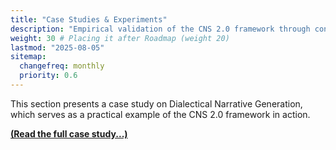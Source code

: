 ```yaml
---
title: "Case Studies & Experiments"
description: "Empirical validation of the CNS 2.0 framework through controlled experiments and real-world case studies."
weight: 30 # Placing it after Roadmap (weight 20)
lastmod: "2025-08-05"
sitemap:
  changefreq: monthly
  priority: 0.6
---
```


This section presents a case study on Dialectical Narrative Generation, which serves as a practical example of the CNS 2.0 framework in action.

[**(Read the full case study...)**](./dialectic-narrative-generation-research/)
